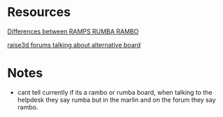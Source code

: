 # Resources


[Differences between RAMPS RUMBA RAMBO](https://hackaday.com/2013/09/06/3d-printering-electronics-boards/)

[raise3d forums talking about alternative board](https://forum.raise3d.com/viewtopic.php?t=8612)









# Notes


* cant tell currently if its a rambo or rumba board, when talking to the helpdesk they say rumba but in the marlin and on the forum they say rambo.

